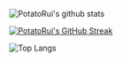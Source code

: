 ![PotatoRui's github stats](https://github-readme-stats.vercel.app/api?username=PotatoRui&show_icons=true)

[![PotatoRui's GitHub Streak](https://github-readme-streak-stats.herokuapp.com?user=PotatoRui)](https://git.io/streak-stats)

![Top Langs](https://github-readme-stats.vercel.app/api/top-langs/?username=PotatoRui&layout=compact&langs_count=12)

<!--
**daishitie/daishitie** is a ✨ _special_ ✨ repository because its `README.md` (this file) appears on your GitHub profile.

Here are some ideas to get you started:

- 🔭 I’m currently working on ...
- 🌱 I’m currently learning ...
- 👯 I’m looking to collaborate on ...
- 🤔 I’m looking for help with ...
- 💬 Ask me about ...
- 📫 How to reach me: ...
- 😄 Pronouns: ...
- ⚡ Fun fact: ...
-->
